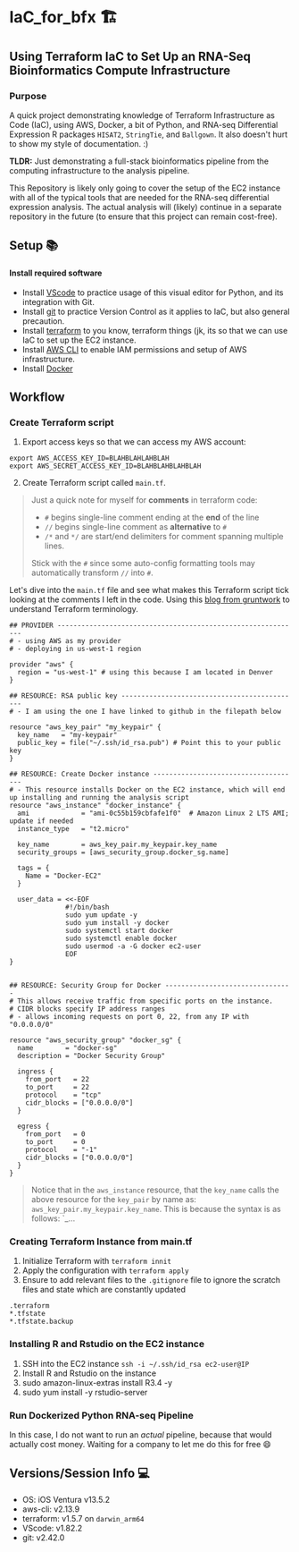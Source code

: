 # IaC_for_bfx 🏗️

## Using Terraform IaC to Set Up an RNA-Seq Bioinformatics Compute Infrastructure

### Purpose
A quick project demonstrating knowledge of Terraform Infrastructure as Code (IaC), using AWS, Docker, a bit of Python, and RNA-seq Differential Expression R packages `HISAT2`, `StringTie`, and `Ballgown`. It also doesn't hurt to show my style of documentation. :) 

**TLDR:** Just demonstrating a full-stack bioinformatics pipeline from the computing infrastructure to the analysis pipeline.

This Repository is likely only going to cover the setup of the EC2 instance with all of the typical tools that are needed for the RNA-seq differential expression analysis. The actual analysis will (likely) continue in a separate repository in the future (to ensure that this project can remain cost-free).

## Setup 📚

#### Install required software
- Install [VScode](https://code.visualstudio.com/docs/introvideos/basics) to practice usage of this visual editor for Python, and its integration with Git.
- Install [git](https://git-scm.com/download/mac) to practice Version Control as it applies to IaC, but also general precaution.
- Install [terraform](https://developer.hashicorp.com/terraform/tutorials/aws-get-started/install-cli) to you know, terraform things (jk, its so that we can use IaC to set up the EC2 instance.
- Install [AWS CLI](https://docs.aws.amazon.com/cli/latest/userguide/getting-started-install.html) to enable IAM permissions and setup of AWS infrastructure.
- Install [Docker](https://docs.docker.com/desktop/install/mac-install/)

## Workflow

### Create Terraform script

1. Export access keys so that we can access my AWS account:
```
export AWS_ACCESS_KEY_ID=BLAHBLAHLAHBLAH
export AWS_SECRET_ACCESS_KEY_ID=BLAHBLAHBLAHBLAH
```

2. Create Terraform script  called `main.tf`.

> Just a quick note for myself for **comments** in terraform code:
>
> 
> - `#` begins single-line comment ending at the **end** of the line
> - `//` begins single-line comment as **alternative** to `#`
> - `/*` and `*/` are start/end delimiters for comment spanning multiple lines.
> 
>
> Stick with the `#` since some auto-config formatting tools may automatically transform `//` into `#`.

Let's dive into the `main.tf` file and see what makes this Terraform script tick looking at the comments I left in the code. Using this [blog from gruntwork](https://blog.gruntwork.io/an-introduction-to-terraform-f17df9c6d180#.p56muw3c0) to understand Terraform terminology.

```
## PROVIDER -------------------------------------------------------------
# - using AWS as my provider
# - deploying in us-west-1 region

provider "aws" {
  region = "us-west-1" # using this because I am located in Denver
}

## RESOURCE: RSA public key ---------------------------------------------
# - I am using the one I have linked to github in the filepath below

resource "aws_key_pair" "my_keypair" {
  key_name   = "my-keypair"
  public_key = file("~/.ssh/id_rsa.pub") # Point this to your public key
}

## RESOURCE: Create Docker instance -------------------------------------
# - This resource installs Docker on the EC2 instance, which will end up installing and running the analysis script
resource "aws_instance" "docker_instance" {
  ami             = "ami-0c55b159cbfafe1f0"  # Amazon Linux 2 LTS AMI; update if needed
  instance_type   = "t2.micro"

  key_name        = aws_key_pair.my_keypair.key_name
  security_groups = [aws_security_group.docker_sg.name]

  tags = {
    Name = "Docker-EC2"
  }

  user_data = <<-EOF
              #!/bin/bash
              sudo yum update -y
              sudo yum install -y docker
              sudo systemctl start docker
              sudo systemctl enable docker
              sudo usermod -a -G docker ec2-user
              EOF
}


## RESOURCE: Security Group for Docker --------------------------------
# This allows receive traffic from specific ports on the instance.
# CIDR blocks specify IP address ranges
# - allows incoming requests on port 0, 22, from any IP with "0.0.0.0/0"

resource "aws_security_group" "docker_sg" {
  name        = "docker-sg"
  description = "Docker Security Group"

  ingress {
    from_port   = 22
    to_port     = 22
    protocol    = "tcp"
    cidr_blocks = ["0.0.0.0/0"]
  }

  egress {
    from_port   = 0
    to_port     = 0
    protocol    = "-1"
    cidr_blocks = ["0.0.0.0/0"]
  }
}

```

> Notice that in the `aws_instance` resource, that the `key_name` calls the above resource for the `key_pair` by name as:
> `aws_key_pair.my_keypair.key_name`. This is because the syntax is as follows: `<PROVIDER>_<TYPE>.<NAME>.<ATTRIBUTE>.


### Creating Terraform Instance from main.tf

1. Initialize Terraform with `terraform innit`
2. Apply the configuration with `terraform apply`
3. Ensure to add relevant files to the `.gitignore` file to ignore the scratch files and state which are constantly updated

```
.terraform
*.tfstate
*.tfstate.backup
```

### Installing R and Rstudio on the EC2 instance

1. SSH into the EC2 instance `ssh -i ~/.ssh/id_rsa ec2-user@IP`
2. Install R and Rstudio on the instance
3. sudo amazon-linux-extras install R3.4 -y
4. sudo yum install -y rstudio-server

### Run Dockerized Python RNA-seq Pipeline
In this case, I do not want to run an *actual* pipeline, because that would actually cost money. Waiting for a company to let me do this for free 😄








## Versions/Session Info 💻

- OS: iOS Ventura v13.5.2
- aws-cli: v2.13.9
- terraform: v1.5.7 on `darwin_arm64`
- VScode: v1.82.2
- git: v2.42.0
